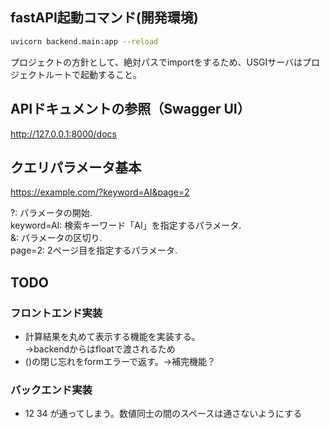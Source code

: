 
## fastAPI起動コマンド(開発環境)

```bash
uvicorn backend.main:app --reload
```

プロジェクトの方針として、絶対パスでimportをするため、USGIサーバはプロジェクトルートで起動すること。

## APIドキュメントの参照（Swagger UI）

http://127.0.0.1:8000/docs


## クエリパラメータ基本

https://example.com/?keyword=AI&page=2

?: パラメータの開始.  
keyword=AI: 検索キーワード「AI」を指定するパラメータ.  
&: パラメータの区切り.  
page=2: 2ページ目を指定するパラメータ.  


## TODO
### フロントエンド実装
- 計算結果を丸めて表示する機能を実装する。  
→backendからはfloatで渡されるため  
- ()の閉じ忘れをformエラーで返す。→補完機能？


### バックエンド実装
- 12 34 が通ってしまう。数値同士の間のスペースは通さないようにする

